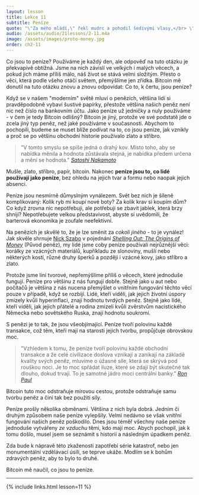 ```yaml
---
layout: lesson
title: Lekce 11
subtitle: Peníze
quote: "\"Za mého mládí,\" řekl mudrc a pohodil šedivými vlasy,</br> \"jsem si udržoval všechny údy velmi pružné,</br> používáním této masti - pět šilinků za krabičku...</br> Dovolte, abych vám jich pár prodal.\"</br>"
audio: /assets/audio/21lessons/2-11.m4a
image: /assets/images/proto-money.jpg
order: ch2-11
---
```


Co jsou to peníze? Používáme je každý den, ale odpověď na tuto otázku 
je překvapivě obtížná. Jsme na nich závislí ve velkých i malých věcech, 
a pokud jich máme příliš málo, náš život se stává velmi složitým. 
Přesto o věci, která podle všeho otáčí světem, přemýšlíme jen zřídka. 
Bitcoin mě donutil na tuto otázku znovu a znovu odpovídat: 
Co to, k čertu, jsou peníze?

Když se v našem "moderním" světě mluví o penězích, většina lidí si 
pravděpodobně vybaví šustivé papírky, přestože většina našich peněz 
není nic než číslo na bankovním účtu. Jako peníze už jedničky a nuly 
používáme - v čem je tedy Bitcoin odlišný? Bitcoin je jiný, protože 
ve své podstatě jde o zcela jiný typ peněz, než jaké používáme v současnosti. 
Abychom to pochopili, budeme se muset blíže podívat na to, co jsou peníze, 
jak vznikly a proč se po většinu obchodní historie používalo zlato a stříbro.

> "V tomto smyslu se spíše jedná o drahý kov. Místo toho, aby se nabídka 
> měnila a hodnota zůstávala stejná, je nabídka předem určena a mění se hodnota."
> <cite>[Satoshi Nakamoto]</cite>

Mušle, zlato, stříbro, papír, bitcoin. Nakonec **peníze jsou to, co lidé 
používají jako peníze**, bez ohledu na jejich tvar a formu nebo naopak 
jejich absenci.

Peníze jsou nesmírně důmyslným vynálezem. Svět bez nich je šíleně 
komplikovaný: Kolik ryb mi koupí nové boty? Za kolik krav si koupím dům? 
Co když zrovna nic nepotřebuji, ale potřebuji se zbavit jablek, která brzy 
shnijí? Nepotřebujete velkou představivost, abyste si uvědomili, 
že barterová ekonomika je zoufale neefektivní.

Na penězích je skvělé to, že je lze směnit za *cokoli jiného* - to je 
vynález! Jak skvěle shrnuje [Nick Szabo] v pojednání *[Shelling Out: 
The Origins of Money]* (Původ peněz), my lidé jsme coby peníze používali 
nejrůznější věci: korálky ze vzácných materiálů, kupříkladu ze slonoviny, 
mušlí nebo některých kostí, různé druhy šperků a později i vzácné kovy, 
jako stříbro a zlato.

Protože jsme líní tvorové, nepřemýšlíme příliš o věcech, které jednoduše 
fungují. Peníze pro většinu z nás fungují dobře. Stejně jako u aut nebo 
počítačů je většina z nás nucena přemýšlet o vnitřním fungování těchto věcí 
pouze v případě, když se rozbijí. Lidé, kteří viděli, jak jejich životní 
úspory zmizely kvůli hyperinflaci, znají hodnotu tvrdých peněz. Stejně jako 
lidé, kteří viděli, jak jejich přátelé a rodina zmizeli kvůli zvěrstvům 
nacistického Německa nebo sovětského Ruska, znají hodnotu soukromí.

S penězi je to tak, že jsou všeobjímající. Peníze tvoří polovinu každé 
transakce, což těm, kteří mají na starosti jejich tvorbu, propůjčuje 
obrovskou moc.

> "Vzhledem k tomu, že peníze tvoří polovinu každé obchodní transakce 
> a že celé civilizace doslova vznikají a zanikají na základě kvality 
> svých peněz, mluvíme o úžasné síle, která se skrývá pod rouškou noci. 
> Je to moc spřádat iluze, které se zdají být skutečné tak dlouho, dokud 
> trvají. To je samotné jádro moci centrální banky."
> <cite>[Ron Paul]</cite>

Bitcoin tuto moc odstraňuje mírovou cestou, protože odstraňuje samu 
tvorbu peněz a činí tak bez použití síly.

Peníze prošly několika obměnami. Většina z nich byla dobrá. Jedním 
či druhým způsobem naše peníze vylepšily. Velmi nedávno se však vnitřní 
fungování našich peněz poškodilo. Dnes jsou téměř všechny naše peníze 
jednoduše vytvářeny *ze vzduchu* těmi, kdo mají moc. Abych pochopil, 
jak k tomu došlo, musel jsem se seznámit s historií a následným úpadkem peněz.

Zda bude k nápravě této zkaženosti zapotřebí série katastrof, nebo jen 
monumentální vzdělávací úsilí, se teprve ukáže. Modlím se k bohům zdravých 
peněz, aby to bylo to druhé.

Bitcoin mě naučil, co jsou to peníze.

---

{% include links.html lesson=11 %}

[Satoshi Nakamoto]: http://p2pfoundation.ning.com/xn/detail/2003008:Comment:9562
[Nick Szabo]: http://unenumerated.blogspot.com/
[Shelling Out: The Origins of Money]: https://nakamotoinstitute.org/shelling-out/
[Ron Paul]: http://endthefed.org/books/
[social-scalability]: https://unenumerated.blogspot.co.at/2017/02/money-blockchains-and-social-scalability.html

<!-- Wikipedia -->
[alice]: https://en.wikipedia.org/wiki/Alice%27s_Adventures_in_Wonderland
[carroll]: https://en.wikipedia.org/wiki/Lewis_Carroll
